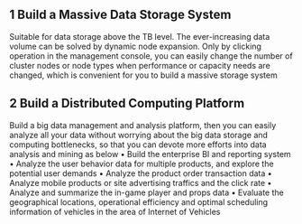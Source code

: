 

## 1 Build a Massive Data Storage System
Suitable for data storage above the TB level. The ever-increasing data volume can be solved by dynamic node expansion. Only by clicking operation in the management console, you can easily change the number of cluster nodes or node types when performance or capacity needs are changed, which is convenient for you to build a massive storage system

## 2	Build a Distributed Computing Platform
Build a big data management and analysis platform, then you can easily analyze all your data without worrying about the big data storage and computing bottlenecks, so that you can devote more efforts into data analysis and mining as below
• Build the enterprise BI and reporting system 
• Analyze the user behavior data for multiple products, and explore the potential user demands 
• Analyze the product order transaction data
• Analyze mobile products or site advertising traffics and the click rate 
• Analyze and summarize the in-game player and props data 
• Evaluate the geographical locations, operational efficiency and optimal scheduling information of vehicles in the area of Internet of Vehicles

